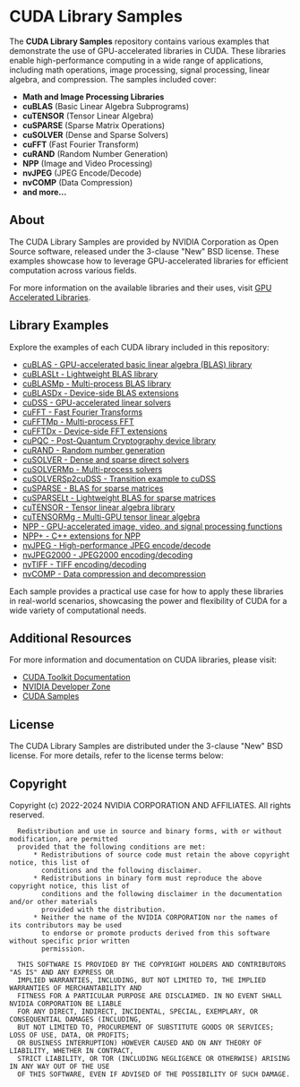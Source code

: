# CUDA Library Samples

The **CUDA Library Samples** repository contains various examples that demonstrate the use of GPU-accelerated libraries in CUDA. These libraries enable high-performance computing in a wide range of applications, including math operations, image processing, signal processing, linear algebra, and compression. The samples included cover:

- **Math and Image Processing Libraries**
- **cuBLAS** (Basic Linear Algebra Subprograms)
- **cuTENSOR** (Tensor Linear Algebra)
- **cuSPARSE** (Sparse Matrix Operations)
- **cuSOLVER** (Dense and Sparse Solvers)
- **cuFFT** (Fast Fourier Transform)
- **cuRAND** (Random Number Generation)
- **NPP** (Image and Video Processing)
- **nvJPEG** (JPEG Encode/Decode)
- **nvCOMP** (Data Compression)
- **and more...**

## About

The CUDA Library Samples are provided by NVIDIA Corporation as Open Source software, released under the 3-clause "New" BSD license. These examples showcase how to leverage GPU-accelerated libraries for efficient computation across various fields.

For more information on the available libraries and their uses, visit [GPU Accelerated Libraries](https://developer.nvidia.com/gpu-accelerated-libraries).

## Library Examples

Explore the examples of each CUDA library included in this repository:

- [cuBLAS - GPU-accelerated basic linear algebra (BLAS) library](cuBLAS/)
- [cuBLASLt - Lightweight BLAS library](cuBLASLt/)
- [cuBLASMp - Multi-process BLAS library](cuBLASMp/)
- [cuBLASDx - Device-side BLAS extensions](MathDx/cuBLASDx/)
- [cuDSS - GPU-accelerated linear solvers](cuDSS/)
- [cuFFT - Fast Fourier Transforms](cuFFT/)
- [cuFFTMp - Multi-process FFT](cuFFTMp/)
- [cuFFTDx - Device-side FFT extensions](MathDx/cuFFTDx/)
- [cuPQC - Post-Quantum Cryptography device library](cuPQC/)
- [cuRAND - Random number generation](cuRAND/)
- [cuSOLVER - Dense and sparse direct solvers](cuSOLVER/)
- [cuSOLVERMp - Multi-process solvers](cuSOLVERMp/)
- [cuSOLVERSp2cuDSS - Transition example to cuDSS](cuSOLVERSp2cuDSS/)
- [cuSPARSE - BLAS for sparse matrices](cuSPARSE/)
- [cuSPARSELt - Lightweight BLAS for sparse matrices](cuSPARSELt/)
- [cuTENSOR - Tensor linear algebra library](cuTENSOR/)
- [cuTENSORMg - Multi-GPU tensor linear algebra](cuTENSORMg/)
- [NPP - GPU-accelerated image, video, and signal processing functions](NPP/)
- [NPP+ - C++ extensions for NPP](NPP+/)
- [nvJPEG - High-performance JPEG encode/decode](nvJPEG/)
- [nvJPEG2000 - JPEG2000 encoding/decoding](nvJPEG2000/)
- [nvTIFF - TIFF encoding/decoding](nvTIFF/)
- [nvCOMP - Data compression and decompression](nvCOMP/)

Each sample provides a practical use case for how to apply these libraries in real-world scenarios, showcasing the power and flexibility of CUDA for a wide variety of computational needs.

## Additional Resources

For more information and documentation on CUDA libraries, please visit:

- [CUDA Toolkit Documentation](https://docs.nvidia.com/cuda/)
- [NVIDIA Developer Zone](https://developer.nvidia.com/)
- [CUDA Samples](https://github.com/NVIDIA/cuda-samples)

## License

The CUDA Library Samples are distributed under the 3-clause "New" BSD license. For more details, refer to the license terms below:

## Copyright

Copyright (c) 2022-2024 NVIDIA CORPORATION AND AFFILIATES.  All rights reserved.

```
  Redistribution and use in source and binary forms, with or without modification, are permitted
  provided that the following conditions are met:
      * Redistributions of source code must retain the above copyright notice, this list of
        conditions and the following disclaimer.
      * Redistributions in binary form must reproduce the above copyright notice, this list of
        conditions and the following disclaimer in the documentation and/or other materials
        provided with the distribution.
      * Neither the name of the NVIDIA CORPORATION nor the names of its contributors may be used
        to endorse or promote products derived from this software without specific prior written
        permission.

  THIS SOFTWARE IS PROVIDED BY THE COPYRIGHT HOLDERS AND CONTRIBUTORS "AS IS" AND ANY EXPRESS OR
  IMPLIED WARRANTIES, INCLUDING, BUT NOT LIMITED TO, THE IMPLIED WARRANTIES OF MERCHANTABILITY AND
  FITNESS FOR A PARTICULAR PURPOSE ARE DISCLAIMED. IN NO EVENT SHALL NVIDIA CORPORATION BE LIABLE
  FOR ANY DIRECT, INDIRECT, INCIDENTAL, SPECIAL, EXEMPLARY, OR CONSEQUENTIAL DAMAGES (INCLUDING,
  BUT NOT LIMITED TO, PROCUREMENT OF SUBSTITUTE GOODS OR SERVICES; LOSS OF USE, DATA, OR PROFITS;
  OR BUSINESS INTERRUPTION) HOWEVER CAUSED AND ON ANY THEORY OF LIABILITY, WHETHER IN CONTRACT,
  STRICT LIABILITY, OR TOR (INCLUDING NEGLIGENCE OR OTHERWISE) ARISING IN ANY WAY OUT OF THE USE
  OF THIS SOFTWARE, EVEN IF ADVISED OF THE POSSIBILITY OF SUCH DAMAGE.
```
